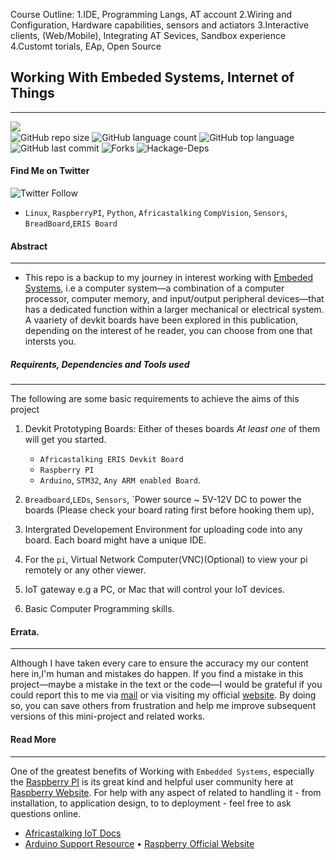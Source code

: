 Course Outline:
	1.IDE, Programming Langs, AT account
	2.Wiring and Configuration, Hardware capabilities, sensors and actiators
	3.Interactive clients, (Web/Mobile), Integrating AT Sevices, Sandbox experience
	4.Customt torials, EAp, Open Source
	

## Working With Embeded Systems, Internet of Things
<hr>

<img align="left" src="https://img.shields.io/badge/License-MIT2.0-blue.svg"><br>
![GitHub repo size](https://img.shields.io/github/repo-size/okomojacob/192.168_Embeded-System?color=green-yellow&logo=github&logoColor=blue) 
![GitHub language count](https://img.shields.io/github/languages/count/OkomoJacob/192.168_Embeded-System?logo=visual-studio-code) 
![GitHub top language](https://img.shields.io/github/languages/top/okomojacob/192.168_Embeded-System)
![GitHub last commit](https://img.shields.io/github/last-commit/OkomoJacob/192.168_Embeded-System?style=plastic&color=brightgreen) 
![Forks](https://img.shields.io/github/forks/OkomoJacob/192.168_Embeded-System?style=social) ![Hackage-Deps](https://img.shields.io/hackage-deps/v/lens) 
#### Find Me on Twitter
![Twitter Follow](https://img.shields.io/twitter/follow/okomojacob?style=social)

- `Linux`, `RaspberryPI`, `Python`, `Africastalking` `CompVision`, `Sensors`, `BreadBoard`,`ERIS Board`
#### Abstract
<hr>

- This repo is a backup to my journey in interest working with [Embeded Systems](https://www.tutorialspoint.com/embedded_systems/es_overview.htm), i.e a computer system—a combination of a computer processor, computer memory, and input/output peripheral devices—that has a dedicated function within a larger mechanical or electrical system. A vaariety of devkit boards have been explored in this publication, depending on the interest of he reader, you can choose from one that intersts you.

##### Requirents, Dependencies and Tools used
<hr>

The following are some basic requirements to achieve the aims of this project
1.  Devkit Prototyping Boards: Either of theses boards *At least one* of them will get you started.
    - `Africastalking ERIS Devkit Board`
    - `Raspberry PI`
    - `Arduino`, `STM32`, `Any ARM enabled Board`.

2. `Breadboard`,`LEDs`, `Sensors`, `Power source ~ 5V-12V DC to power the boards (Please check your board rating first before hooking them up), 
3. Intergrated Developement Environment for uploading code into any board. Each board might have a unique IDE.
4. For the `pi`, Virtual Network Computer(VNC)(Optional) to view your pi remotely or any other viewer.
5. IoT gateway e.g a PC, or Mac that will control your IoT devices.
6. Basic Computer Programming skills.

#### Errata.
<hr>

Although I have taken every care to ensure the accuracy my our content here in,I'm human and mistakes
do happen. If you find a mistake in this project—maybe a mistake in the text or
the code—I would be grateful if you could report this to me via [mail](jaylabs2030@gmail.com) or via visiting my official [website](https://okomojacob.herokuapp.com). By doing so, you can
save others from frustration and help me improve subsequent versions of this mini-project and related works. 

#### Read More
<hr>

One of the greatest benefits of Working with `Embedded Systems`, especially the [Raspberry PI](https://www.google.com/search?q=raspberry+pi&sxsrf=ALeKk01grBSMcQU0GLnDL_4y8phqHjjcPg:1614927201337&tbm=isch&source=iu&ictx=1&fir=TJ4wJpZVMQHa7M%252CDtHoUD5AlbtMeM%252C%252Fm%252F0gmg36g&vet=1&usg=AI4_-kQfF9ip8UyewJOzkBCddE2hBXxR0Q&sa=X&ved=2ahUKEwjYyLHRyJjvAhXGXRUIHX1HBcgQ_B16BAg7EAE#imgrc=TJ4wJpZVMQHa7M) is its great kind and helpful user community here at [Raspberry Website](https://www.raspberrypi.org/).
For help with any aspect of related to handling it - from installation, to application design, to
to deployment - feel free to ask questions online.

* [Africastalking IoT Docs](https://africastalking.com/iot)
* [Arduino Support Resource](https://support.arduino.cc/hc/en-us)
• [Raspberry Official Website](https://www.raspberrypi.org/)


